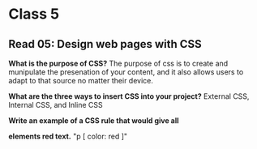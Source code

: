 # Class 5

## Read 05: Design web pages with CSS

**What is the purpose of CSS?**
The purpose of css is to create and munipulate the presenation of your content, and it also allows users to adapt to that source no matter their device.

**What are the three ways to insert CSS into your project?**
External CSS, Internal CSS, and Inline CSS

**Write an example of a CSS rule that would give all <p> elements red text.**
"p [
    color: red
]"